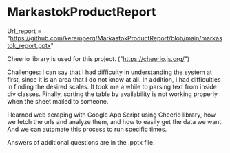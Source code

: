 # MarkastokProductReport

Url_report = "https://github.com/keremperq/MarkastokProductReport/blob/main/markastok_report.pptx"

Cheerio library is used for this project. ("https://cheerio.js.org/")

Challenges:
	I can say that I had difficulty in understanding the system at first, since it is an area that I do not know at all. 
	In addition, I had difficulties in finding the desired scales. It took me a while to parsing text from inside div classes.
	Finally, sorting the table by availability is not working properly when the sheet mailed to someone.
	
I learned web scraping with Google App Script using Cheerio library, how we fetch the urls and analyze them, and how to easily get the data we want.
And we can automate this process to run specific times.

Answers of additional questions are in the .pptx file.
